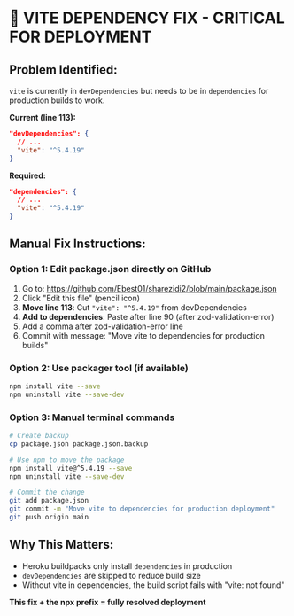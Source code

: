 # 🔧 VITE DEPENDENCY FIX - CRITICAL FOR DEPLOYMENT

## Problem Identified:
`vite` is currently in `devDependencies` but needs to be in `dependencies` for production builds to work.

**Current (line 113):**
```json
"devDependencies": {
  // ...
  "vite": "^5.4.19"
}
```

**Required:**
```json
"dependencies": {
  // ...
  "vite": "^5.4.19"
}
```

## Manual Fix Instructions:

### Option 1: Edit package.json directly on GitHub
1. Go to: https://github.com/Ebest01/sharezidi2/blob/main/package.json
2. Click "Edit this file" (pencil icon)
3. **Move line 113**: Cut `"vite": "^5.4.19"` from devDependencies
4. **Add to dependencies**: Paste after line 90 (after zod-validation-error)
5. Add a comma after zod-validation-error line
6. Commit with message: "Move vite to dependencies for production builds"

### Option 2: Use packager tool (if available)
```bash
npm install vite --save
npm uninstall vite --save-dev
```

### Option 3: Manual terminal commands
```bash
# Create backup
cp package.json package.json.backup

# Use npm to move the package
npm install vite@^5.4.19 --save
npm uninstall vite --save-dev

# Commit the change
git add package.json
git commit -m "Move vite to dependencies for production deployment"
git push origin main
```

## Why This Matters:
- Heroku buildpacks only install `dependencies` in production
- `devDependencies` are skipped to reduce build size
- Without vite in dependencies, the build script fails with "vite: not found"

**This fix + the npx prefix = fully resolved deployment**